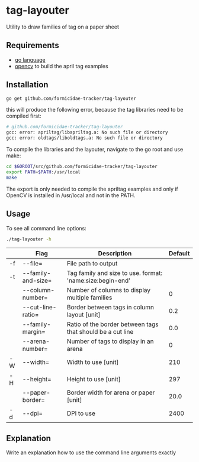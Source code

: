 # tag-layouter
Utility to draw families of tag on a paper sheet

## Requirements
* [go language](http://golang.org/)
* [opencv](http://opencv.org/releases/) to build the april tag examples

## Installation
```bash
go get github.com/formicidae-tracker/tag-layouter
```
this will produce the following error, because the tag libraries need to be compiled first:
```bash
# github.com/formicidae-tracker/tag-layouter
gcc: error: apriltag/libapriltag.a: No such file or directory
gcc: error: oldtags/liboldtags.a: No such file or directory
```
To compile the libraries and the layouter, navigate to the go root and use make:
```bash
cd $GOROOT/src/github.com/formicidae-tracker/tag-layouter
export PATH=$PATH:/usr/local
make
```
The export is only needed to compile the apriltag examples and only if OpenCV is installed in /usr/local and not in the PATH.

## Usage
To see all command line options:
```bash
./tag-layouter -h
```

|    | Flag               | Description                                                | Default |
|----|--------------------|------------------------------------------------------------|---------|
| -f | --file=            | File path to output                                        |         |
| -t | --family-and-size= | Tag family and size to use. format: 'name:size:begin-end'  |         |
|    | --column-number=   | Number of columns to display multiple families             | 0       |
|    | --cut-line-ratio=  | Border between tags in column layout [unit]                | 0.2     |
|    | --family-margin=   | Ratio of the border between tags that should be a cut line | 0.0     |
|    | --arena-number=    | Number of tags to display in an arena                      | 0       |
| -W | --width=           | Width to use [unit]                                        | 210     |
| -H | --height=          | Height to use [unit]                                       | 297     |
|    | --paper-border=    | Border width for arena or paper [unit]                     | 20.0    |
| -d | --dpi=             | DPI to use                                                 | 2400    |

## Explanation
Write an explanation how to use the command line arguments exactly
